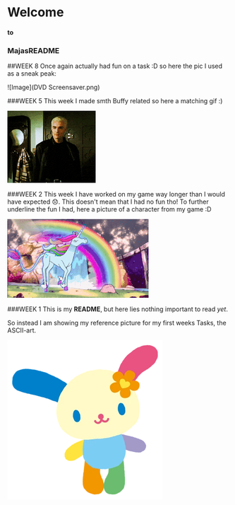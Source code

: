 
# Welcome
#### to 
### MajasREADME

##WEEK 8
Once again actually had fun on a task :D so here the pic I used as a sneak peak:

![Image](DVD Screensaver.png)

###WEEK 5
This week I made smth Buffy related so here a matching gif :)

![Image](spike.gif)

###WEEK 2
This week I have worked on my game way longer than I would have expected 😞. This doesn't mean that I had no fun tho! 
To further underline the fun I had, here a picture of a character from my game :D

![Image](unicorn.gif)

###WEEK 1
This is my **README**, but here lies nothing important to read *yet*.

So instead I am showing my reference picture for my first weeks Tasks, the ASCII-art.

![Image](Usahana.webp)

